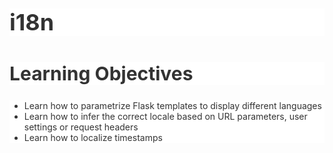 <h1 style="text-align: start;color: rgb(51, 51, 51);background-color: rgb(255, 255, 255);font-size: 36px;">i18n</h1>
<h2 style="text-align: start;color: rgb(51, 51, 51);background-color: rgb(255, 255, 255);font-size: 30px;">Learning Objectives</h2>
<ul style="text-align: start;color: rgb(51, 51, 51);background-color: rgb(255, 255, 255);font-size: 14px;">
    <li>Learn how to parametrize Flask templates to display different languages</li>
    <li>Learn how to infer the correct locale based on URL parameters, user settings or request headers</li>
    <li>Learn how to localize timestamps</li>
</ul>